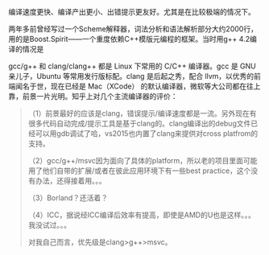 编译速度更快、编译产出更小、出错提示更友好。尤其是在比较极端的情况下。

两年多前曾经写过一个Scheme解释器，词法分析和语法解析部分大约2000行，用的是Boost.Spirit——一个重度依赖C++模版元编程的框架。当时用g++ 4.2编译的情况是





gcc/g++ 和 clang/clang++ 都是 Linux 下常用的 C/C++ 编译器。gcc 是 GNU 亲儿子，Ubuntu 等常用发行版标配。clang 是后起之秀，配合 llvm，以优秀的前端闻名于世，现在已经是 Mac（XCode） 的默认编译器，微软等大公司都在往上靠，前景一片光明。知乎上对几个主流编译器的评价：

> （1）前景最好的应该是clang，错误提示/编译速度都是一流。另外现在有很多代码自动完成/提示工具是基于clang的。clang编译出的debug文件已经可以用gdb调试了哈，vs2015也内置了clang来提供对cross platfrom的支持。
>
> （2）gcc/g++/msvc因为面向了具体的platform，所以老的项目里面可能用了他们自带的扩展/或者在彼此应用环境下有一些best practice，这个没有办法，还得接着用。。。
>
> （3）Borland？还活着？
>
> （4）ICC，据说经ICC编译后效率有提高，即使是AMD的U也是这样。。。我没试过。。。
>
> 对我自己而言，优先级是clang>g++>msvc。